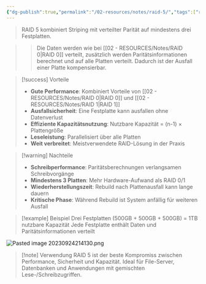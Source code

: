 ```yaml
---
{"dg-publish":true,"permalink":"/02-resources/notes/raid-5/","tags":["raid/parität","kompromiss/sicherheit-performance","informatik/hardware"],"noteIcon":"","updated":"2025-10-29T12:59:09.655+01:00"}
---
```



>RAID 5 kombiniert Striping mit verteilter Parität auf mindestens drei Festplatten.

>>Die Daten werden wie bei [[02 - RESOURCES/Notes/RAID 0\|RAID 0]] verteilt, zusätzlich werden Paritätsinformationen berechnet und auf alle Platten verteilt. Dadurch ist der Ausfall einer Platte kompensierbar.

>[!success] Vorteile
>- **Gute Performance**: Kombiniert Vorteile von [[02 - RESOURCES/Notes/RAID 0\|RAID 0]] und [[02 - RESOURCES/Notes/RAID 1\|RAID 1]]
>- **Ausfallsicherheit**: Eine Festplatte kann ausfallen ohne Datenverlust
>- **Effiziente Kapazitätsnutzung**: Nutzbare Kapazität = (n-1) × Plattengröße
>- **Leseleistung**: Parallelisiert über alle Platten
>- **Weit verbreitet**: Meistverwendete RAID-Lösung in der Praxis

>[!warning] Nachteile
>- **Schreibperformance**: Paritätsberechnungen verlangsamen Schreibvorgänge
>- **Mindestens 3 Platten**: Mehr Hardware-Aufwand als RAID 0/1
>- **Wiederherstellungszeit**: Rebuild nach Plattenausfall kann lange dauern
>- **Kritische Phase**: Während Rebuild ist System anfällig für weiteren Ausfall

>[!example] Beispiel
>Drei Festplatten (500GB + 500GB + 500GB) = 1TB nutzbare Kapazität
>Jede Festplatte enthält Daten und Paritätsinformationen verteilt

![Pasted image 20230924214130.png](/img/user/02%20-%20RESOURCES/Files/IMG/Pasted%20image%2020230924214130.png)

>[!note] Verwendung
>RAID 5 ist der beste Kompromiss zwischen Performance, Sicherheit und Kapazität. Ideal für File-Server, Datenbanken und Anwendungen mit gemischten Lese-/Schreibzugriffen.